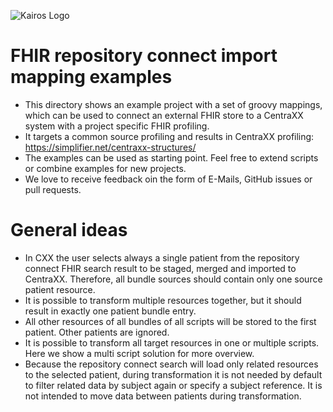 ![Kairos Logo](https://www.kairos.de/app/uploads/kairos-logo-blue_iqvia.png "Kairos Logo")

FHIR repository connect import mapping examples
======================

* This directory shows an example project with a set of groovy mappings, which can be used to connect an external FHIR store to a CentraXX system with
  a project specific FHIR profiling.
* It targets a common source profiling and results in CentraXX profiling: https://simplifier.net/centraxx-structures/
* The examples can be used as starting point. Feel free to extend scripts or combine examples for new projects.
* We love to receive feedback oin the form of E-Mails, GitHub issues or pull requests.

# General ideas

* In CXX the user selects always a single patient from the repository connect FHIR search result to be staged, merged and imported to CentraXX.
  Therefore, all bundle sources should contain only one source patient resource.
* It is possible to transform multiple resources together, but it should result in exactly one patient bundle entry.
* All other resources of all bundles of all scripts will be stored to the first patient. Other patients are ignored.
* It is possible to transform all target resources in one or multiple scripts. Here we show a multi script solution for more overview.
* Because the repository connect search will load only related resources to the selected patient, during transformation it is not needed by default to
  filter related data by subject again or specify a subject reference. It is not intended to move data between patients during transformation.  
